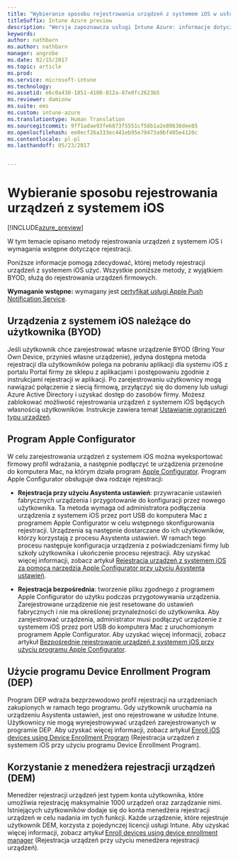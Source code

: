 ```yaml
---
title: "Wybieranie sposobu rejestrowania urządzeń z systemem iOS w usłudze Intune"
titleSuffix: Intune Azure preview
description: "Wersja zapoznawcza usługi Intune Azure: informacje dotyczące konfigurowania rejestracji urządzeń z systemem iOS w usłudze Microsoft Intune."
keywords: 
author: nathbarn
ms.author: nathbarn
manager: angrobe
ms.date: 02/15/2017
ms.topic: article
ms.prod: 
ms.service: microsoft-intune
ms.technology: 
ms.assetid: e6c0a430-1851-4108-812a-87e0fc2623b5
ms.reviewer: damionw
ms.suite: ems
ms.custom: intune-azure
ms.translationtype: Human Translation
ms.sourcegitcommit: 9ff1adae93fe6873f5551cf58b1a2e89638dee85
ms.openlocfilehash: ee0ecf26a333ec441eb95e79473a9bf405e4120c
ms.contentlocale: pl-pl
ms.lasthandoff: 05/23/2017


---
```


# <a name="choose-how-to-enroll-ios-devices"></a>Wybieranie sposobu rejestrowania urządzeń z systemem iOS

[!INCLUDE[azure_preview](./includes/azure_preview.md)]

W tym temacie opisano metody rejestrowania urządzeń z systemem iOS i wymagania wstępne dotyczące rejestracji.

Poniższe informacje pomogą zdecydować, której metody rejestracji urządzeń z systemem iOS użyć. Wszystkie poniższe metody, z wyjątkiem BYOD, służą do rejestrowania urządzeń firmowych.

**Wymaganie wstępne:** wymagany jest [certyfikat usługi Apple Push Notification Service](apple-mdm-push-certificate-get.md).

## <a name="user-owned-ios-devices-byod"></a>Urządzenia z systemem iOS należące do użytkownika (BYOD)

Jeśli użytkownik chce zarejestrować własne urządzenie BYOD (Bring Your Own Device, przynieś własne urządzenie), jedyna dostępna metoda rejestracji dla użytkowników polega na pobraniu aplikacji dla systemu iOS z portalu Portal firmy ze sklepu z aplikacjami i postępowaniu zgodnie z instrukcjami rejestracji w aplikacji. Po zarejestrowaniu użytkownicy mogą nawiązać połączenie z siecią firmową, przyłączyć się do domeny lub usługi Azure Active Directory i uzyskać dostęp do zasobów firmy. Możesz zablokować możliwość rejestrowania urządzeń z systemem iOS będących własnością użytkowników. Instrukcje zawiera temat [Ustawianie ograniczeń typu urządzeń](enrollment-restrictions-set.md#set-device-type-restrictions).

## <a name="apple-configurator"></a>Program Apple Configurator

W celu zarejestrowania urządzeń z systemem iOS można wyeksportować firmowy profil wdrażania, a następnie podłączyć te urządzenia przenośne do komputera Mac, na którym działa program [Apple Configurator](http://go.microsoft.com/fwlink/?LinkId=518017). Program Apple Configurator obsługuje dwa rodzaje rejestracji:

- **Rejestracja przy użyciu Asystenta ustawień**: przywracanie ustawień fabrycznych urządzenia i przygotowanie do konfiguracji przez nowego użytkownika. Ta metoda wymaga od administratora podłączenia urządzenia z systemem iOS przez port USB do komputera Mac z programem Apple Configurator w celu wstępnego skonfigurowania rejestracji. Urządzenia są następnie dostarczane do ich użytkowników, którzy korzystają z procesu Asystenta ustawień. W ramach tego procesu następuje konfiguracja urządzenia z poświadczeniami firmy lub szkoły użytkownika i ukończenie procesu rejestracji. Aby uzyskać więcej informacji, zobacz artykuł [Rejestracja urządzeń z systemem iOS za pomocą narzędzia Apple Configurator przy użyciu Asystenta ustawień](apple-configurator-setup-assistant-enroll-ios.md).

- **Rejestracja bezpośrednia**: tworzenie pliku zgodnego z programem Apple Configurator do użytku podczas przygotowywania urządzenia. Zarejestrowane urządzenie nie jest resetowane do ustawień fabrycznych i nie ma określonej przynależności do użytkownika. Aby zarejestrować urządzenia, administrator musi podłączyć urządzenie z systemem iOS przez port USB do komputera Mac z uruchomionym programem Apple Configurator. Aby uzyskać więcej informacji, zobacz artykuł [Bezpośrednie rejestrowanie urządzeń z systemem iOS przy użyciu programu Apple Configurator](apple-configurator-direct-enroll-ios.md).

## <a name="use-the-device-enrollment-program-dep"></a>Użycie programu Device Enrollment Program (DEP)

Program DEP wdraża bezprzewodowo profil rejestracji na urządzeniach zakupionych w ramach tego programu. Gdy użytkownik uruchamia na urządzeniu Asystenta ustawień, jest ono rejestrowane w usłudze Intune. Użytkownicy nie mogą wyrejestrowywać urządzeń zarejestrowanych w programie DEP. Aby uzyskać więcej informacji, zobacz artykuł [Enroll iOS devices using Device Enrollment Program](device-enrollment-program-enroll-ios.md) (Rejestracja urządzeń z systemem iOS przy użyciu programu Device Enrollment Program).

## <a name="use-the-device-enrollment-manager-dem"></a>Korzystanie z menedżera rejestracji urządzeń (DEM)
Menedżer rejestracji urządzeń jest typem konta użytkownika, które umożliwia rejestrację maksymalnie 1000 urządzeń oraz zarządzanie nimi. Istniejących użytkowników dodaje się do konta menedżera rejestracji urządzeń w celu nadania im tych funkcji. Każde urządzenie, które rejestruje użytkownik DEM, korzysta z pojedynczej licencji usługi Intune. Aby uzyskać więcej informacji, zobacz artykuł [Enroll devices using device enrollment manager](device-enrollment-manager-enroll.md) (Rejestracja urządzeń przy użyciu menedżera rejestracji urządzeń).

